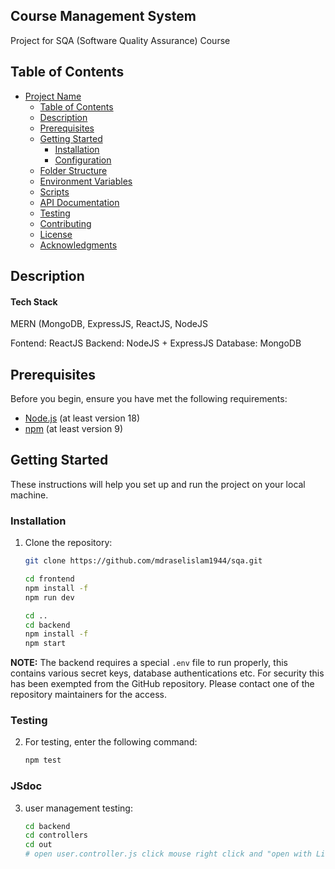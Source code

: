 ## Course Management System

Project for SQA (Software Quality Assurance) Course

## Table of Contents

- [Project Name](#project-name)
  - [Table of Contents](#table-of-contents)
  - [Description](#description)
  - [Prerequisites](#prerequisites)
  - [Getting Started](#getting-started)
    - [Installation](#installation)
    - [Configuration](#configuration)
  - [Folder Structure](#folder-structure)
  - [Environment Variables](#environment-variables)
  - [Scripts](#scripts)
  - [API Documentation](#api-documentation)
  - [Testing](#testing)
  - [Contributing](#contributing)
  - [License](#license)
  - [Acknowledgments](#acknowledgments)

## Description
#### Tech Stack

MERN (MongoDB, ExpressJS, ReactJS, NodeJS

Fontend: ReactJS
Backend: NodeJS + ExpressJS
Database: MongoDB

## Prerequisites

Before you begin, ensure you have met the following requirements:
- [Node.js](https://nodejs.org/) (at least version 18)
- [npm](https://www.npmjs.com/) (at least version 9)

## Getting Started

These instructions will help you set up and run the project on your local machine.

### Installation

1. Clone the repository:

   ```bash
   git clone https://github.com/mdraselislam1944/sqa.git

   cd frontend
   npm install -f
   npm run dev

   cd ..
   cd backend
   npm install -f
   npm start
   ```

**NOTE:** The backend requires a special `.env` file to run properly, this contains various secret keys, database authentications etc. For security this has been exempted from the GitHub repository. Please contact one of the repository maintainers for the access.

### Testing

2. For testing, enter the following command:

   ```bash
   npm test
   ```

### JSdoc

3. user management testing:

   ```bash
   cd backend
   cd controllers
   cd out
   # open user.controller.js click mouse right click and "open with Live server" button.
   ```

